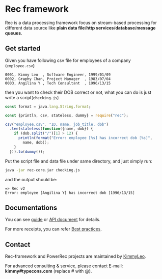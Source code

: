 # Rec framework

Rec is a data processing framework focus on stream-based processing
for different data source like **plain data file**/**http services**/**database**/**message queues**.

## Get started

Given you have following csv file for employees of a company (`employee.csv`)
```csv
0001, Kimmy Leo  , Software Engineer, 1999/01/09
0002, Graphy Chan, Project Manager  , 1983/07/04
0003, Angilina Y , Tech Consultant  , 1996/13/15
```
then you want to check their DOB correct or not, what you can do is just
write a script(`checking.js`)
```javascript
const format = java.lang.String.format;

const {println, csv, stateless, dummy} = require("rec");

csv("employee.csv", "ID, name, job_title, dob")
  .tee(stateless(function({name, dob}) {
    if (dob.split("/")[1] > 12) {
      println(format("Error: employee [%s] has incorrect dob [%s]", 
        name, dob));
    }
  })).to(dummy());
```

Put the script file and data file under same directory, and just simply run:
```bash
java -jar rec-core.jar checking.js
```
and the output should be:
```
=> Rec v2
Error: employee [Angilina Y] has incorrect dob [1996/13/15]
```

## Documentations

You can see [guide](/guide.html) or [API document](api.html) for details.

For more receipts, you can refer [Best practices](best-practice.html).

## Contact

Rec-framework and PowerRec projects are maintained by [KimmyLeo](https://github.com/kenpusney).

For advanced consulting & service, please contact E-mail: **kimmy#typecons.com** (replace # with @).